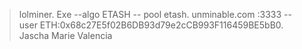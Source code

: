 
> lolminer. Exe --algo ETASH -- pool etash. unminable.com :3333 -- user
ETH:0x68c27E5f02B6DB93d79e2cCB993F116459BE5bB0. Jascha Marie Valencia
